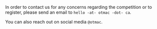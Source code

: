 In order to contact us for any concerns regarding the competition or to register, please send an email to `hello -at- otmac -dot- ca`.

You can also reach out on social media `@otmac`. 